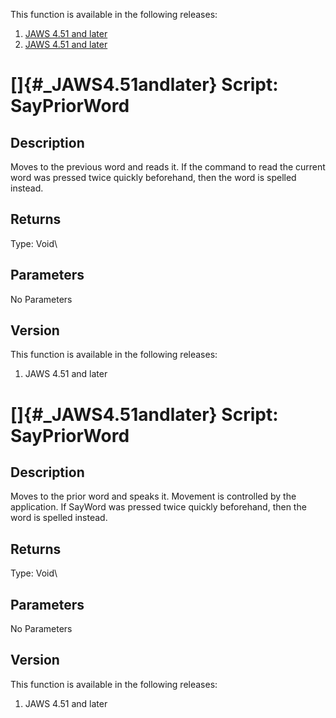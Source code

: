 This function is available in the following releases:

1.  [JAWS 4.51 and later](#_JAWS4.51andlater)
2.  [JAWS 4.51 and later](#_JAWS4.51andlater)

# []{#_JAWS4.51andlater} Script: SayPriorWord

## Description

Moves to the previous word and reads it. If the command to read the
current word was pressed twice quickly beforehand, then the word is
spelled instead.

## Returns

Type: Void\

## Parameters

No Parameters

## Version

This function is available in the following releases:

1.  JAWS 4.51 and later

# []{#_JAWS4.51andlater} Script: SayPriorWord

## Description

Moves to the prior word and speaks it. Movement is controlled by the
application. If SayWord was pressed twice quickly beforehand, then the
word is spelled instead.

## Returns

Type: Void\

## Parameters

No Parameters

## Version

This function is available in the following releases:

1.  JAWS 4.51 and later
